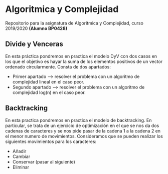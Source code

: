 # Algoritmica y Complejidad
Repositorio para la asignatura de Algoritmica y Complejidad, curso 2019/2020 **(Alumno BP0428)**

## Divide y Venceras
En esta práctica pondremos en practica el modelo DyV con dos casos en los que el objetivo es hayar la suma de los elementos 
positivos de un vector ordenado circularmente. Consta de dos apartados:

- Primer apartado --> resolver el problema con un algoritmo de complejidad lineal en el caso peor.
- Segundo apartado --> resolver el problema con un algoritmo de complejidad log(n) en el caso peor.

## Backtracking
En esta practica pondremos en practica el modelo de backtracking. En particular, se trata de un ejercicio de optimización en el que se nos da dos cadenas de caracteres y se nos pide pasar de la cadena 1 a la cadena 2 en el menor numero de movimientos.
Consideramos que se pueden realizar los siguientes movimientos para los caracteres:

- Añadir 
- Cambiar 
- Conservar (pasar al siguiente)
- Eliminar
